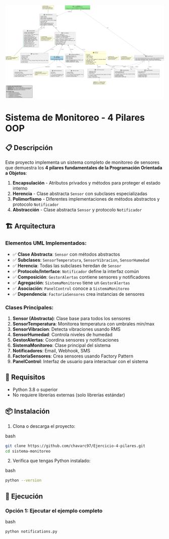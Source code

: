 ![1756484504766](images/README/1756484504766.png)

# Sistema de Monitoreo - 4 Pilares OOP

## 📋 Descripción

Este proyecto implementa un sistema completo de monitoreo de sensores que demuestra los **4 pilares fundamentales de la Programación Orientada a Objetos**:

1. **Encapsulación** - Atributos privados y métodos para proteger el estado interno
2. **Herencia** - Clase abstracta `Sensor` con subclases especializadas
3. **Polimorfismo** - Diferentes implementaciones de métodos abstractos y protocolo `Notificador`
4. **Abstracción** - Clase abstracta `Sensor` y protocolo `Notificador`

## 🏗️ Arquitectura

### Elementos UML Implementados:

* ✅ **Clase Abstracta**: `Sensor` con métodos abstractos
* ✅ **Subclases**: `SensorTemperatura`, `SensorVibracion`, `SensorHumedad`
* ✅ **Herencia**: Todas las subclases heredan de `Sensor`
* ✅ **Protocolo/Interface**: `Notificador` define la interfaz común
* ✅ **Composición**: `GestorAlertas` contiene sensores y notificadores
* ✅ **Agregación**: `SistemaMonitoreo` tiene un `GestorAlertas`
* ✅ **Asociación**: `PanelControl` conoce a `SistemaMonitoreo`
* ✅ **Dependencia**: `FactoriaSensores` crea instancias de sensores

### Clases Principales:

1. **Sensor (Abstracta)**: Clase base para todos los sensores
2. **SensorTemperatura**: Monitorea temperatura con umbrales min/max
3. **SensorVibracion**: Detecta vibraciones usando RMS
4. **SensorHumedad**: Controla niveles de humedad
5. **GestorAlertas**: Coordina sensores y notificaciones
6. **SistemaMonitoreo**: Clase principal del sistema
7. **Notificadores**: Email, Webhook, SMS
8. **FactoriaSensores**: Crea sensores usando Factory Pattern
9. **PanelControl**: Interfaz de usuario para interactuar con el sistema


## 🔧 Requisitos

* Python 3.8 o superior
* No requiere librerías externas (solo librerías estándar)

## 📦 Instalación

1. Clona o descarga el proyecto:

bash

```bash
git clone https://github.com/chavarc97/Ejercicio-4-pilares.git
cd sistema-monitoreo
```

2. Verifica que tengas Python instalado:

bash

```bash
python --version
```

## 🚀 Ejecución

### Opción 1: Ejecutar el ejemplo completo

bash

```bash
python notifications.py
```
